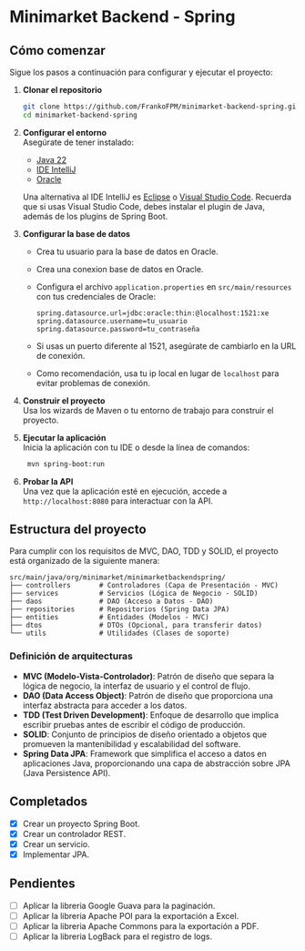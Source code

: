 # Minimarket Backend - Spring

## Cómo comenzar

Sigue los pasos a continuación para configurar y ejecutar el proyecto:

1. **Clonar el repositorio**  
   ```bash
   git clone https://github.com/FrankoFPM/minimarket-backend-spring.git
   cd minimarket-backend-spring
   ```

2. **Configurar el entorno**  
   Asegúrate de tener instalado:
   - [Java 22](https://www.oracle.com/java/technologies/javase/jdk22-archive-downloads.html)
   - [IDE IntelliJ](https://www.jetbrains.com/es-es/idea/download/?section=windows)
   - [Oracle](https://www.oracle.com/database/technologies/appdev/xe.html)

   Una alternativa al IDE IntelliJ es [Eclipse](https://www.eclipse.org/downloads/packages/) o [Visual Studio Code](https://code.visualstudio.com/).
   Recuerda que si usas  Visual Studio Code, debes instalar el plugin de Java, además de los plugins de Spring Boot.
 
3. **Configurar la base de datos**  
    - Crea tu usuario para la base de datos en Oracle.
    - Crea una conexion base de datos en Oracle.
    - Configura el archivo `application.properties` en `src/main/resources` con tus credenciales de Oracle:
      ```properties
      spring.datasource.url=jdbc:oracle:thin:@localhost:1521:xe
      spring.datasource.username=tu_usuario
      spring.datasource.password=tu_contraseña
      ```
       
    - Si usas un puerto diferente al 1521, asegúrate de cambiarlo en la URL de conexión.
    - Como recomendación, usa tu ip local en lugar de `localhost` para evitar problemas de conexión.

4. **Construir el proyecto**  
   Usa los wizards de Maven o tu entorno de trabajo para construir el proyecto.

5. **Ejecutar la aplicación**  
   Inicia la aplicación con tu IDE o desde la línea de comandos:
   ```bash
    mvn spring-boot:run
    ```

6. **Probar la API**  
   Una vez que la aplicación esté en ejecución, accede a `http://localhost:8080` para interactuar con la API.

## Estructura del proyecto
Para cumplir con los requisitos de MVC, DAO, TDD y SOLID, el proyecto está organizado de la siguiente manera:

```
src/main/java/org/minimarket/minimarketbackendspring/
├── controllers       # Controladores (Capa de Presentación - MVC)
├── services          # Servicios (Lógica de Negocio - SOLID)
├── daos              # DAO (Acceso a Datos - DAO)
├── repositories      # Repositorios (Spring Data JPA)
├── entities          # Entidades (Modelos - MVC)
├── dtos              # DTOs (Opcional, para transferir datos)
└── utils             # Utilidades (Clases de soporte)
```
### Definición de arquitecturas
- **MVC (Modelo-Vista-Controlador)**: Patrón de diseño que separa la lógica de negocio, la interfaz de usuario y el control de flujo.
- **DAO (Data Access Object)**: Patrón de diseño que proporciona una interfaz abstracta para acceder a los datos.
- **TDD (Test Driven Development)**: Enfoque de desarrollo que implica escribir pruebas antes de escribir el código de producción.
- **SOLID**: Conjunto de principios de diseño orientado a objetos que promueven la mantenibilidad y escalabilidad del software.
- **Spring Data JPA**: Framework que simplifica el acceso a datos en aplicaciones Java, proporcionando una capa de abstracción sobre JPA (Java Persistence API).

## Completados
- [x] Crear un proyecto Spring Boot.
- [x] Crear un controlador REST.
- [x] Crear un servicio.
- [x] Implementar JPA.

## Pendientes
- [ ] Aplicar la libreria Google Guava para la paginación.
- [ ] Aplicar la libreria Apache POI para la exportación a Excel.
- [ ] Aplicar la libreria Apache Commons para la exportación a PDF.
- [ ] Aplicar la libreria LogBack para el registro de logs.